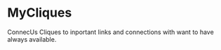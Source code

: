 MyCliques
=========

ConnecUs Cliques to inportant links and connections with want to have always available.
